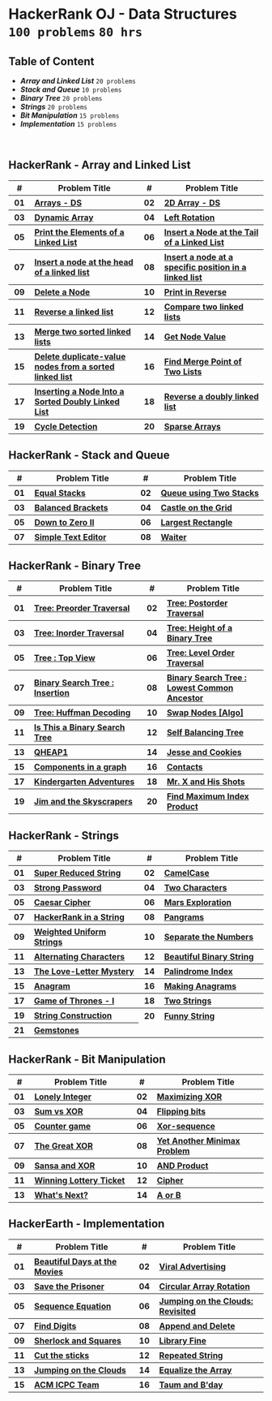 # HackerRank OJ - Data Structures <br> `100 problems` `80 hrs`

## Table of Content

- ***Array and Linked List*** `20 problems`
- ***Stack and Queue***       `10 problems`
- ***Binary Tree***           `20 problems`
- ***Strings***               `20 problems`
- ***Bit Manipulation***      `15 problems`
- ***Implementation***        `15 problems`

<br>

## HackerRank - Array and Linked List

<table>
    <head>
        <tr>
<th align="center">#</th>
<th align="center" width="600px">Problem Title</th>
<th align="center">#</th>
<th align="center" width="600px">Problem Title</th>
        </tr>
    </head>
    <tbody>
        <tr>
<th align="center" width="50px">01</th><th align="left"><a href="https://hackerrank.com/challenges/arrays-ds/problem">Arrays - DS</a></th>
<th align="center" width="50px">02</th><th align="left"><a href="https://hackerrank.com/challenges/2d-array/problem">2D Array - DS</a></th>
        </tr>
        <tr>
<th align="center" width="50px">03</th><th align="left"><a href="https://hackerrank.com/challenges/dynamic-array/problem">Dynamic Array</a></th>
<th align="center" width="50px">04</th><th align="left"><a href="https://hackerrank.com/challenges/array-left-rotation/problem">Left Rotation</a></th>
        </tr>
        <tr>
<th align="center" width="50px">05</th><th align="left"><a href="https://hackerrank.com/challenges/print-the-elements-of-a-linked-list/problem">Print the Elements of a Linked List</a></th>
<th align="center" width="50px">06</th><th align="left"><a href="https://hackerrank.com/challenges/insert-a-node-at-the-tail-of-a-linked-list/problem">Insert a Node at the Tail of a Linked List</a></th>
        </tr>
        <tr>
<th align="center" width="50px">07</th><th align="left"><a href="https://hackerrank.com/challenges/insert-a-node-at-the-head-of-a-linked-list/problem">Insert a node at the head of a linked list</a></th>
<th align="center" width="50px">08</th><th align="left"><a href="https://hackerrank.com/challenges/insert-a-node-at-a-specific-position-in-a-linked-list/problem">Insert a node at a specific position in a linked list</a></th>
        </tr>
        <tr>
<th align="center" width="50px">09</th><th align="left"><a href="https://hackerrank.com/challenges/delete-a-node-from-a-linked-list/problem">Delete a Node</a></th>
<th align="center" width="50px">10</th><th align="left"><a href="https://hackerrank.com/challenges/print-the-elements-of-a-linked-list-in-reverse/problem">Print in Reverse</a></th>
        </tr>
        <tr>
<th align="center" width="50px">11</th><th align="left"><a href="https://hackerrank.com/challenges/reverse-a-linked-list/problem">Reverse a linked list</a></th>
<th align="center" width="50px">12</th><th align="left"><a href="https://hackerrank.com/challenges/compare-two-linked-lists/problem">Compare two linked lists</a></th>
        </tr>
        <tr>
<th align="center" width="50px">13</th><th align="left"><a href="https://hackerrank.com/challenges/merge-two-sorted-linked-lists/problem">Merge two sorted linked lists</a></th>
<th align="center" width="50px">14</th><th align="left"><a href="https://hackerrank.com/challenges/get-the-value-of-the-node-at-a-specific-position-from-the-tail/problem">Get Node Value</a></th>
        </tr>
        <tr>
<th align="center" width="50px">15</th><th align="left"><a href="https://hackerrank.com/challenges/delete-duplicate-value-nodes-from-a-sorted-linked-list/problem">Delete duplicate-value nodes from a sorted linked list</a></th>
<th align="center" width="50px">16</th><th align="left"><a href="https://hackerrank.com/challenges/find-the-merge-point-of-two-joined-linked-lists/problem">Find Merge Point of Two Lists</a></th>
        </tr>
        <tr>
<th align="center" width="50px">17</th><th align="left"><a href="https://hackerrank.com/challenges/insert-a-node-into-a-sorted-doubly-linked-list/problem">Inserting a Node Into a Sorted Doubly Linked List</a></th>
<th align="center" width="50px">18</th><th align="left"><a href="https://hackerrank.com/challenges/reverse-a-doubly-linked-list/problem">Reverse a doubly linked list</a></th>
        </tr>
        <tr>
<th align="center" width="50px">19</th><th align="left"><a href="https://hackerrank.com/challenges/detect-whether-a-linked-list-contains-a-cycle/problem">Cycle Detection</a></th>
<th align="center" width="50px">20</th><th align="left"><a href="https://hackerrank.com/challenges/sparse-arrays/problem">Sparse Arrays</a></th>
        </tr>
    </tbody>
</table>

## HackerRank - Stack and Queue

<table>
    <head>
        <tr>
<th align="center">#</th>
<th align="center" width="600px">Problem Title</th>
<th align="center">#</th>
<th align="center" width="600px">Problem Title</th>
        </tr>
    </head>
    <tbody>
        <tr>
<th align="center" width="50px">01</th><th align="left"><a href="https://hackerrank.com/challenges/equal-stacks/problem">Equal Stacks</a></th>
<th align="center" width="50px">02</th><th align="left"><a href="https://hackerrank.com/challenges/queue-using-two-stacks/problem">Queue using Two Stacks</a></th>
        </tr>
        <tr>
<th align="center" width="50px">03</th><th align="left"><a href="https://hackerrank.com/challenges/balanced-brackets/problem">Balanced Brackets</a></th>
<th align="center" width="50px">04</th><th align="left"><a href="https://hackerrank.com/challenges/castle-on-the-grid/problem">Castle on the Grid</a></th>
        </tr>
        <tr>
<th align="center" width="50px">05</th><th align="left"><a href="https://hackerrank.com/challenges/down-to-zero-ii/problem">Down to Zero II</a></th>
<th align="center" width="50px">06</th><th align="left"><a href="https://hackerrank.com/challenges/largest-rectangle/problem">Largest Rectangle</a></th>
        </tr>
        <tr>
<th align="center" width="50px">07</th><th align="left"><a href="https://hackerrank.com/challenges/simple-text-editor/problem">Simple Text Editor</a></th>
<th align="center" width="50px">08</th><th align="left"><a href="https://hackerrank.com/challenges/waiter/problem">Waiter</a></th>
        </tr>
    </tbody>
</table>

## HackerRank - Binary Tree

<table>
    <head>
        <tr>
<th align="center">#</th>
<th align="center" width="600px">Problem Title</th>
<th align="center">#</th>
<th align="center" width="600px">Problem Title</th>
        </tr>
    </head>
    <tbody>
        <tr>
<th align="center" width="50px">01</th><th align="left"><a href="https://hackerrank.com/challenges/tree-preorder-traversal/problem">Tree: Preorder Traversal</a></th>
<th align="center" width="50px">02</th><th align="left"><a href="https://hackerrank.com/challenges/tree-postorder-traversal/problem">Tree: Postorder Traversal</a></th>
        </tr>
        <tr>
<th align="center" width="50px">03</th><th align="left"><a href="https://hackerrank.com/challenges/tree-inorder-traversal/problem">Tree: Inorder Traversal</a></th>
<th align="center" width="50px">04</th><th align="left"><a href="https://hackerrank.com/challenges/tree-height-of-a-binary-tree/problem">Tree: Height of a Binary Tree</a></th>
        </tr>
        <tr>
<th align="center" width="50px">05</th><th align="left"><a href="https://hackerrank.com/challenges/tree-top-view/problem">Tree : Top View</a></th>
<th align="center" width="50px">06</th><th align="left"><a href="https://hackerrank.com/challenges/tree-level-order-traversal/problem">Tree: Level Order Traversal</a></th>
        </tr>
        <tr>
<th align="center" width="50px">07</th><th align="left"><a href="https://hackerrank.com/challenges/binary-search-tree-insertion/problem">Binary Search Tree : Insertion</a></th>
<th align="center" width="50px">08</th><th align="left"><a href="https://hackerrank.com/challenges/binary-search-tree-lowest-common-ancestor/problem">Binary Search Tree : Lowest Common Ancestor</a></th>
        </tr>
        <tr>
<th align="center" width="50px">09</th><th align="left"><a href="https://hackerrank.com/challenges/tree-huffman-decoding/problem">Tree: Huffman Decoding</a></th>
<th align="center" width="50px">10</th><th align="left"><a href="https://hackerrank.com/challenges/swap-nodes-algo/problem">Swap Nodes [Algo]</a></th>
        </tr>
        <tr>
<th align="center" width="50px">11</th><th align="left"><a href="https://hackerrank.com/challenges/is-binary-search-tree/problem">Is This a Binary Search Tree</a></th>
<th align="center" width="50px">12</th><th align="left"><a href="https://hackerrank.com/challenges/self-balancing-tree/problem">Self Balancing Tree</a></th>
        </tr>
        <tr>
<th align="center" width="50px">13</th><th align="left"><a href="https://hackerrank.com/challenges/qheap1/problem">QHEAP1</a></th>
<th align="center" width="50px">14</th><th align="left"><a href="https://hackerrank.com/challenges/jesse-and-cookies/problem">Jesse and Cookies</a></th>
        </tr>
        <tr>
<th align="center" width="50px">15</th><th align="left"><a href="https://hackerrank.com/challenges/components-in-graph/problem">Components in a graph</a></th>
<th align="center" width="50px">16</th><th align="left"><a href="https://hackerrank.com/challenges/contacts/problem">Contacts</a></th>
        </tr>
        <tr>
<th align="center" width="50px">17</th><th align="left"><a href="https://hackerrank.com/challenges/kindergarten-adventures/problem">Kindergarten Adventures</a></th>
<th align="center" width="50px">18</th><th align="left"><a href="https://hackerrank.com/challenges/x-and-his-shots/problem">Mr. X and His Shots</a></th>
        </tr>
        <tr>
<th align="center" width="50px">19</th><th align="left"><a href="https://hackerrank.com/challenges/jim-and-the-skyscrapers/problem">Jim and the Skyscrapers</a></th>
<th align="center" width="50px">20</th><th align="left"><a href="https://hackerrank.com/challenges/find-maximum-index-product/problem">Find Maximum Index Product</a></th>
        </tr>
    </tbody>
</table>

## HackerRank - Strings

<table>
    <head>
        <tr>
<th align="center">#</th>
<th align="center" width="600px">Problem Title</th>
<th align="center">#</th>
<th align="center" width="600px">Problem Title</th>
        </tr>
    </head>
    <tbody>
        <tr>
<th align="center" width="50px">01</th><th align="left"><a href="https://hackerrank.com/challenges/reduced-string/problem">Super Reduced String</a></th>
<th align="center" width="50px">02</th><th align="left"><a href="https://hackerrank.com/challenges/camelcase/problem">CamelCase</a></th>
        </tr>
        <tr>
<th align="center" width="50px">03</th><th align="left"><a href="https://hackerrank.com/challenges/strong-password/problem">Strong Password</a></th>
<th align="center" width="50px">04</th><th align="left"><a href="https://hackerrank.com/challenges/two-characters/problem">Two Characters</a></th>
        </tr>
        <tr>
<th align="center" width="50px">05</th><th align="left"><a href="https://hackerrank.com/challenges/caesar-cipher-1/problem">Caesar Cipher</a></th>
<th align="center" width="50px">06</th><th align="left"><a href="https://hackerrank.com/challenges/mars-exploration/problem">Mars Exploration</a></th>
        </tr>
        <tr>
<th align="center" width="50px">07</th><th align="left"><a href="https://hackerrank.com/challenges/hackerrank-in-a-string/problem">HackerRank in a String</a></th>
<th align="center" width="50px">08</th><th align="left"><a href="https://hackerrank.com/challenges/pangrams/problem">Pangrams</a></th>
        </tr>
        <tr>
<th align="center" width="50px">09</th><th align="left"><a href="https://hackerrank.com/challenges/weighted-uniform-string/problem">Weighted Uniform Strings</a></th>
<th align="center" width="50px">10</th><th align="left"><a href="https://hackerrank.com/challenges/separate-the-numbers/problem">Separate the Numbers</a></th>
        </tr>
        <tr>
<th align="center" width="50px">11</th><th align="left"><a href="https://hackerrank.com/challenges/alternating-characters/problem">Alternating Characters</a></th>
<th align="center" width="50px">12</th><th align="left"><a href="https://hackerrank.com/challenges/beautiful-binary-string/problem">Beautiful Binary String</a></th>
        </tr>
        <tr>
<th align="center" width="50px">13</th><th align="left"><a href="https://hackerrank.com/challenges/the-love-letter-mystery/problem">The Love-Letter Mystery</a></th>
<th align="center" width="50px">14</th><th align="left"><a href="https://hackerrank.com/challenges/palindrome-index/problem">Palindrome Index</a></th>
        </tr>
        <tr>
<th align="center" width="50px">15</th><th align="left"><a href="https://hackerrank.com/challenges/anagram/problem">Anagram</a></th>
<th align="center" width="50px">16</th><th align="left"><a href="https://hackerrank.com/challenges/making-anagrams/problem">Making Anagrams</a></th>
        </tr>
        <tr>
<th align="center" width="50px">17</th><th align="left"><a href="https://hackerrank.com/challenges/game-of-thrones/problem">Game of Thrones - I</a></th>
<th align="center" width="50px">18</th><th align="left"><a href="https://hackerrank.com/challenges/two-strings/problem">Two Strings</a></th>
        </tr>
        <tr>
<th align="center" width="50px">19</th><th align="left"><a href="https://hackerrank.com/challenges/string-construction/problem">String Construction</a></th>
<th align="center" width="50px">20</th><th align="left"><a href="https://hackerrank.com/challenges/funny-string/problem">Funny String</a></th>
        </tr>
        <tr>
<th align="center" width="50px">21</th><th align="left"><a href="https://hackerrank.com/challenges/gem-stones/problem">Gemstones</a></th>
        </tr>
    </tbody>
</table>

## HackerRank - Bit Manipulation

<table>
    <head>
        <tr>
<th align="center">#</th>
<th align="center" width="600px">Problem Title</th>
<th align="center">#</th>
<th align="center" width="600px">Problem Title</th>
        </tr>
    </head>
    <tbody>
        <tr>
<th align="center" width="50px">01</th><th align="left"><a href="https://hackerrank.com/challenges/lonely-integer/problem">Lonely Integer</a></th>
<th align="center" width="50px">02</th><th align="left"><a href="https://hackerrank.com/challenges/maximizing-xor/problem">Maximizing XOR</a></th>
        </tr>
        <tr>
<th align="center" width="50px">03</th><th align="left"><a href="https://hackerrank.com/challenges/sum-vs-xor/problem">Sum vs XOR</a></th>
<th align="center" width="50px">04</th><th align="left"><a href="https://hackerrank.com/challenges/flipping-bits/problem">Flipping bits</a></th>
        </tr>
        <tr>
<th align="center" width="50px">05</th><th align="left"><a href="https://hackerrank.com/challenges/counter-game/problem">Counter game</a></th>
<th align="center" width="50px">06</th><th align="left"><a href="https://hackerrank.com/challenges/xor-se/problem">Xor-sequence</a></th>
        </tr>
        <tr>
<th align="center" width="50px">07</th><th align="left"><a href="https://hackerrank.com/challenges/the-great-xor/problem">The Great XOR</a></th>
<th align="center" width="50px">08</th><th align="left"><a href="https://hackerrank.com/challenges/yet-another-minimax-problem/problem">Yet Another Minimax Problem</a></th>
        </tr>
        <tr>
<th align="center" width="50px">09</th><th align="left"><a href="https://hackerrank.com/challenges/sansa-and-xor/problem">Sansa and XOR</a></th>
<th align="center" width="50px">10</th><th align="left"><a href="https://hackerrank.com/challenges/and-product/problem">AND Product</a></th>
        </tr>
        <tr>
<th align="center" width="50px">11</th><th align="left"><a href="https://hackerrank.com/challenges/winning-lottery-ticket/problem">Winning Lottery Ticket</a></th>
<th align="center" width="50px">12</th><th align="left"><a href="https://hackerrank.com/challenges/cipher/problem">Cipher</a></th>
        </tr>
        <tr>
<th align="center" width="50px">13</th><th align="left"><a href="https://hackerrank.com/challenges/whats-next/problem">What's Next?</a></th>
<th align="center" width="50px">14</th><th align="left"><a href="https://hackerrank.com/challenges/aorb/problem">A or B</a></th>
        </tr>
    </tbody>
</table>

## HackerEarth - Implementation

<table>
    <head>
        <tr>
<th align="center">#</th>
<th align="center" width="600px">Problem Title</th>
<th align="center">#</th>
<th align="center" width="600px">Problem Title</th>
        </tr>
    </head>
    <tbody>
        <tr>
<th align="center" width="50px">01</th><th align="left"><a href="https://hackerrank.com/challenges/beautiful-days-at-the-movies/problem">Beautiful Days at the Movies</a></th>
<th align="center" width="50px">02</th><th align="left"><a href="https://hackerrank.com/challenges/strange-advertising/problem">Viral Advertising</a></th>
        </tr>
        <tr>
<th align="center" width="50px">03</th><th align="left"><a href="https://hackerrank.com/challenges/save-the-prisoner/problem">Save the Prisoner</a></th>
<th align="center" width="50px">04</th><th align="left"><a href="https://hackerrank.com/challenges/circular-array-rotation/problem">Circular Array Rotation</a></th>
        </tr>
        <tr>
<th align="center" width="50px">05</th><th align="left"><a href="https://hackerrank.com/challenges/permutation-equation/problem">Sequence Equation</a></th>
<th align="center" width="50px">06</th><th align="left"><a href="https://hackerrank.com/challenges/jumping-on-the-clouds-revisited/problem">Jumping on the Clouds: Revisited</a></th>
        </tr>
        <tr>
<th align="center" width="50px">07</th><th align="left"><a href="https://hackerrank.com/challenges/find-digits/problem">Find Digits</a></th>
<th align="center" width="50px">08</th><th align="left"><a href="https://hackerrank.com/challenges/append-and-delete/problem">Append and Delete</a></th>
        </tr>
        <tr>
<th align="center" width="50px">09</th><th align="left"><a href="https://hackerrank.com/challenges/sherlock-and-squares/problem">Sherlock and Squares</a></th>
<th align="center" width="50px">10</th><th align="left"><a href="https://hackerrank.com/challenges/library-fine/problem">Library Fine</a></th>
        </tr>
        <tr>
<th align="center" width="50px">11</th><th align="left"><a href="https://hackerrank.com/challenges/cut-the-sticks/problem">Cut the sticks</a></th>
<th align="center" width="50px">12</th><th align="left"><a href="https://hackerrank.com/challenges/repeated-string/problem">Repeated String</a></th>
        </tr>
        <tr>
<th align="center" width="50px">13</th><th align="left"><a href="https://hackerrank.com/challenges/jumping-on-the-clouds/problem">Jumping on the Clouds</a></th>
<th align="center" width="50px">14</th><th align="left"><a href="https://hackerrank.com/challenges/equality-in-a-array/problem">Equalize the Array</a></th>
        </tr>
        <tr>
<th align="center" width="50px">15</th><th align="left"><a href="https://hackerrank.com/challenges/acm-icpc-team/problem">ACM ICPC Team</a></th>
<th align="center" width="50px">16</th><th align="left"><a href="https://hackerrank.com/challenges/taum-and-bday/problem">Taum and B'day</a></th>
        </tr>
    </tbody>
</table>
